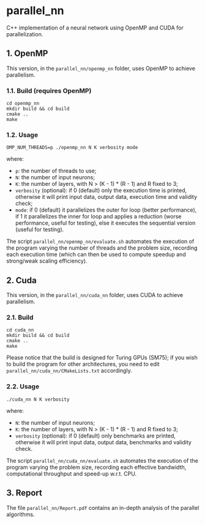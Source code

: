 # parallel_nn
C++ implementation of a neural network using OpenMP and CUDA for parallelization.

## 1. OpenMP
This version, in the `parallel_nn/openmp_nn` folder, uses OpenMP to achieve parallelism.

### 1.1. Build (requires OpenMP)
```
cd openmp_nn
mkdir build && cd build
cmake ..
make
```

### 1.2. Usage
```
OMP_NUM_THREADS=p ./openmp_nn N K verbosity mode
```
where:
- `p`: the number of threads to use;
- `N`: the number of input neurons;
- `K`: the number of layers, with N > (K - 1) * (R - 1) and R fixed to 3;
- `verbosity` (optional): if 0 (default) only the execution time is printed, otherwise it will print input data, output data, execution time and validity check;
- `mode`: if 0 (default) it parallelizes the outer for loop (better performance), if 1 it parallelizes the inner for loop and applies a reduction (worse performance, useful for testing), else it executes the sequential version (useful for testing).

The script `parallel_nn/openmp_nn/evaluate.sh` automates the execution of the program varying the number of threads and the problem size, recording each execution time (which can then be used to compute speedup and strong/weak scaling efficiency).

## 2. Cuda
This version, in the `parallel_nn/cuda_nn` folder, uses CUDA to achieve parallelism.

### 2.1. Build
```
cd cuda_nn
mkdir build && cd build
cmake ..
make
```

Please notice that the build is designed for Turing GPUs (SM75); if you wish to build the program for other architectures, you need to edit `parallel_nn/cuda_nn/CMakeLists.txt` accordingly.

### 2.2. Usage
```
./cuda_nn N K verbosity
```
where:
- `N`: the number of input neurons;
- `K`: the number of layers, with N > (K - 1) * (R - 1) and R fixed to 3;
- `verbosity` (optional): if 0 (default) only benchmarks are printed, otherwise it will print input data, output data, benchmarks and validity check.

The script `parallel_nn/cuda_nn/evaluate.sh` automates the execution of the program varying the problem size, recording each effective bandwidth, computational throughput and speed-up w.r.t. CPU.

## 3. Report
The file `parallel_nn/Report.pdf` contains an in-depth analysis of the parallel algorithms.
